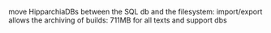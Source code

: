 move HipparchiaDBs between the SQL db and the filesystem: import/export
allows the archiving of builds: 711MB for all texts and support dbs

